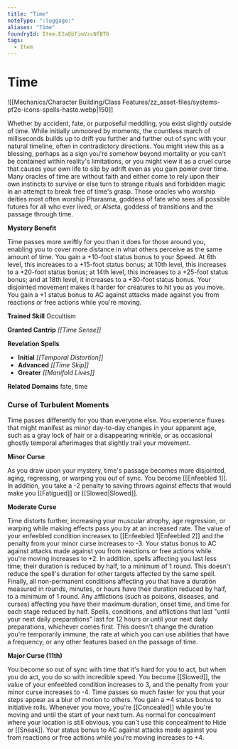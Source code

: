 ```yaml
---
title: "Time"
noteType: ":luggage:"
aliases: "Time"
foundryId: Item.E2aQbTimVzcNfBT6
tags:
  - Item
---
```


# Time
![[Mechanics/Character Building/Class Features/zz_asset-files/systems-pf2e-icons-spells-haste.webp|150]]

Whether by accident, fate, or purposeful meddling, you exist slightly outside of time. While initially unmoored by moments, the countless march of milliseconds builds up to drift you further and further out of sync with your natural timeline, often in contradictory directions. You might view this as a blessing, perhaps as a sign you're somehow beyond mortality or you can't be contained within reality's limitations, or you might view it as a cruel curse that causes your own life to slip by adrift even as you gain power over time. Many oracles of time are without faith and either come to rely upon their own instincts to survive or else turn to strange rituals and forbidden magic in an attempt to break free of time's grasp. Those oracles who worship deities most often worship Pharasma, goddess of fate who sees all possible futures for all who ever lived, or Alseta, goddess of transitions and the passage through time.

**Mystery Benefit**

Time passes more swiftly for you than it does for those around you, enabling you to cover more distance in what others perceive as the same amount of time. You gain a +10-foot status bonus to your Speed. At 6th level, this increases to a +15-foot status bonus; at 10th level, this increases to a +20-foot status bonus; at 14th level, this increases to a +25-foot status bonus; and at 18th level, it increases to a +30-foot status bonus. Your disjointed movement makes it harder for creatures to hit you as you move. You gain a +1 status bonus to AC against attacks made against you from reactions or free actions while you're moving.

**Trained Skill** Occultism

**Granted Cantrip** _[[Time Sense]]_

**Revelation Spells**

*   **Initial** _[[Temporal Distortion]]_
*   **Advanced** _[[Time Skip]]_
*   **Greater** _[[Manifold Lives]]_

**Related Domains** fate, time

### Curse of Turbulent Moments

Time passes differently for you than everyone else. You experience fluxes that might manifest as minor day-to-day changes in your apparent age, such as a gray lock of hair or a disappearing wrinkle, or as occasional ghostly temporal afterimages that slightly trail your movement.

**Minor Curse**

As you draw upon your mystery, time's passage becomes more disjointed, aging, regressing, or warping you out of sync. You become [[Enfeebled 1]]. In addition, you take a -2 penalty to saving throws against effects that would make you [[Fatigued]] or [[Slowed|Slowed]].

**Moderate Curse**

Time distorts further, increasing your muscular atrophy, age regression, or warping while making effects pass you by at an increased rate. The value of your enfeebled condition increases to [[Enfeebled 1|Enfeebled 2]] and the penalty from your minor curse increases to -3. Your status bonus to AC against attacks made against you from reactions or free actions while you're moving increases to +2. In addition, spells affecting you last less time; their duration is reduced by half, to a minimum of 1 round. This doesn't reduce the spell's duration for other targets affected by the same spell. Finally, all non-permanent conditions affecting you that have a duration measured in rounds, minutes, or hours have their duration reduced by half, to a minimum of 1 round. Any afflictions (such as poisons, diseases, and curses) affecting you have their maximum duration, onset time, and time for each stage reduced by half. Spells, conditions, and afflictions that last "until your next daily preparations" last for 12 hours or until your next daily preparations, whichever comes first. This doesn't change the duration you're temporarily immune, the rate at which you can use abilities that have a frequency, or any other features based on the passage of time.

**Major Curse (11th)**

You become so out of sync with time that it's hard for you to act, but when you do act, you do so with incredible speed. You become [[Slowed]], the value of your enfeebled condition increases to 3, and the penalty from your minor curse increases to -4. Time passes so much faster for you that your steps appear as a blur of motion to others. You gain a +4 status bonus to initiative rolls. Whenever you move, you're [[Concealed]] while you're moving and until the start of your next turn. As normal for concealment where your location is still obvious, you can't use this concealment to Hide or [[Sneak]]. Your status bonus to AC against attacks made against you from reactions or free actions while you're moving increases to +4.
